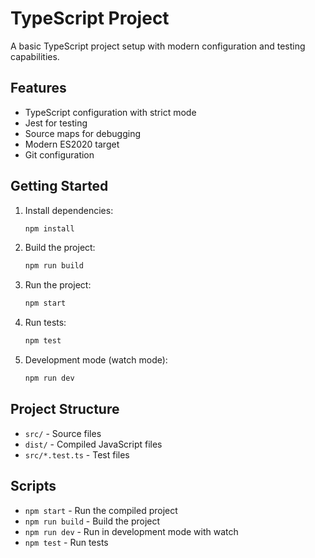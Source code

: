 # TypeScript Project

A basic TypeScript project setup with modern configuration and testing capabilities.

## Features

- TypeScript configuration with strict mode
- Jest for testing
- Source maps for debugging
- Modern ES2020 target
- Git configuration

## Getting Started

1. Install dependencies:
   ```bash
   npm install
   ```

2. Build the project:
   ```bash
   npm run build
   ```

3. Run the project:
   ```bash
   npm start
   ```

4. Run tests:
   ```bash
   npm test
   ```

5. Development mode (watch mode):
   ```bash
   npm run dev
   ```

## Project Structure

- `src/` - Source files
- `dist/` - Compiled JavaScript files
- `src/*.test.ts` - Test files

## Scripts

- `npm start` - Run the compiled project
- `npm run build` - Build the project
- `npm run dev` - Run in development mode with watch
- `npm test` - Run tests 
